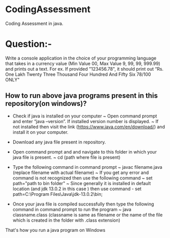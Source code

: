 # CodingAssessment
Coding Assessment in java.

# Question:- 
Write a console application in the choice of your programming language that takes in a
currency value (Min Value 00, Max Value 9, 99, 99, 999.99) and prints out a text. For ex. 
If provided "123456.78", it should print out “Rs. One Lakh Twenty Three Thousand Four Hundred And Fifty Six 78/100 ONLY"


##  How to run above java programs present in this repository(on windows)?

- Check if java is installed on your computer 
      ~ Open command prompt and enter “java –version”. If installed version number is displayed.
      ~ If not installed then visit the link (https://www.java.com/en/download/) and install it on your computer.
      
- Download any java file present in repository.

- Open command prompt and and navigate to this folder in which your java file is present.
     ~ cd (path where file is present)
     
- Type the following command in command prompt
     ~ javac filename.java (replace filename with actual filename)
     ~ If you get any error and command is not recognized then use the following command
     ~ set path="path to bin folder" 
     ~ Since generally it is installed in default location (and jdk 13.0.2 in this case ) then use command - set path=C:\Program Files\Java\jdk-13.0.2\bin;
    
- Once your java file is compiled successfully then type the following command in command prompt to run the program
     ~ java classname.class (classname is same as filename or the name of the file which is created in the folder with .class extension)
    
That's how you run a java program on Windows
